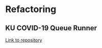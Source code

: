 # Refactoring


## KU COVID-19 Queue Runner


[Link to repository](#https://github.com/OOP2020/pa4-GifperTC)

